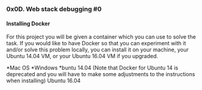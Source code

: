 ### 0x0D. Web stack debugging #0

#### Installing Docker
For this project you will be given a container which you can use to solve the task. If you would like to have Docker so that you can experiment with it and/or solve this problem locally, you can install it on your machine, your Ubuntu 14.04 VM, or your Ubuntu 16.04 VM if you upgraded.

*Mac OS
*Windows
*buntu 14.04 (Note that Docker for Ubuntu 14 is deprecated and you will have to make some adjustments to the instructions when installing)
Ubuntu 16.04
